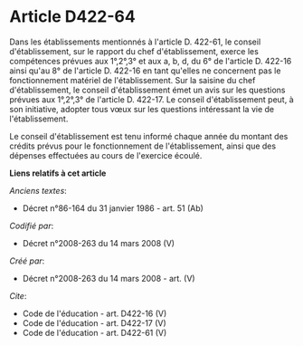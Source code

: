 # Article D422-64

Dans les établissements mentionnés à l'article D. 422-61, le conseil d'établissement, sur le rapport du chef d'établissement,
exerce les compétences prévues aux 1°,2°,3° et aux a, b, d, du 6° de l'article D. 422-16 ainsi qu'au 8° de l'article D.
422-16 en tant qu'elles ne concernent pas le fonctionnement matériel de l'établissement. Sur la saisine du chef
d'établissement, le conseil d'établissement émet un avis sur les questions prévues aux 1°,2°,3° de l'article D. 422-17. Le
conseil d'établissement peut, à son initiative, adopter tous vœux sur les questions intéressant la vie de l'établissement. 

Le conseil d'établissement est tenu informé chaque année du montant des crédits prévus pour le fonctionnement de
l'établissement, ainsi que des dépenses effectuées au cours de l'exercice écoulé.

**Liens relatifs à cet article**

_Anciens textes_:

  - Décret n°86-164 du 31 janvier 1986 - art. 51 (Ab)

_Codifié par_:

  - Décret n°2008-263 du 14 mars 2008 (V)

_Créé par_:

  - Décret n°2008-263 du 14 mars 2008 - art. (V)

_Cite_:

  - Code de l'éducation - art. D422-16 (V)
  - Code de l'éducation - art. D422-17 (V)
  - Code de l'éducation - art. D422-61 (V)
